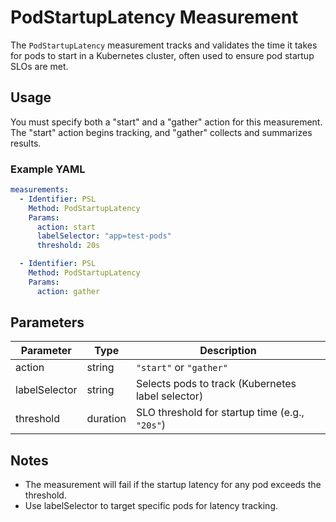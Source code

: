 # PodStartupLatency Measurement

The `PodStartupLatency` measurement tracks and validates the time it takes for pods to start in a Kubernetes cluster, often used to ensure pod startup SLOs are met.

## Usage

You must specify both a "start" and a "gather" action for this measurement. The "start" action begins tracking, and "gather" collects and summarizes results.

### Example YAML

```yaml
measurements:
  - Identifier: PSL
    Method: PodStartupLatency
    Params:
      action: start
      labelSelector: "app=test-pods"
      threshold: 20s

  - Identifier: PSL
    Method: PodStartupLatency
    Params:
      action: gather
```

## Parameters

| Parameter     | Type    | Description                                            |
|---------------|---------|--------------------------------------------------------|
| action        | string  | `"start"` or `"gather"`                                |
| labelSelector | string  | Selects pods to track (Kubernetes label selector)      |
| threshold     | duration| SLO threshold for startup time (e.g., `"20s"`)        |

## Notes

- The measurement will fail if the startup latency for any pod exceeds the threshold.
- Use labelSelector to target specific pods for latency tracking.
